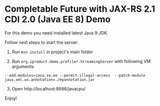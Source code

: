 # Completable Future with JAX-RS 2.1 CDI 2.0 (Java EE 8) Demo

For this demo you need installed latest Java 9 JDK.

Follow next steps to start the server:

1. Run `mvn install` in project's main folder

2. Run `org.iproduct.demo.profiler.StreamingServer` with following VM arguments: 
```
--add-modules=java.se.ee --permit-illegal-access  --patch-module java.xml.ws.annotation=./myannotation.jar
```

3. Open http://localhost:8686/javacpu/

Enjoy!